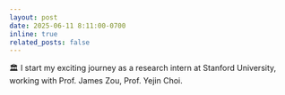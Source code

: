 ```yaml
---
layout: post
date: 2025-06-11 8:11:00-0700
inline: true
related_posts: false
---
```


🏛️ I start my exciting journey as a research intern at Stanford University, working with Prof. James Zou, Prof. Yejin Choi.
